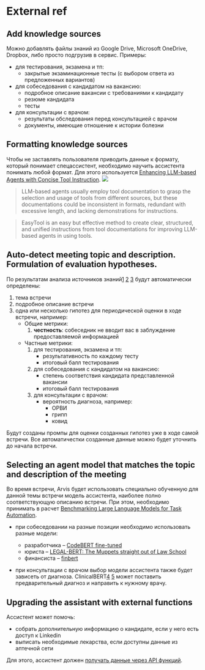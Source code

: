 # External ref

## Add knowledge sources

Можно добавлять файлы знаний из Google Drive, Microsoft OneDrive, Dropbox, либо просто подгрузив в сервис. Примеры:
- для тестирования, экзамена и тп:
    - закрытые экзаминационные тесты (с выбором ответа из предложенных вариантов)
- для собеседования с кандидатом на вакансию:
    - подробное описание вакансии с требованиями к кандидату
    - резюме кандидата
    - тесты
- для консультации с врачoм:
    - результаты обследования перед консультацией с врачом
    - документы, имеющие отношение к истории болезни

## Formatting knowledge sources

 Чтобы не заставлять пользователя приводить данные к формату, который понимает спецассистент, необходимо научить ассистента понимать любой формат. Для этого используется [Enhancing LLM-based Agents with Concise Tool Instruction](https://github.com/microsoft/JARVIS/tree/main/easytool).
 ![](/front.png)
 > LLM-based agents usually employ tool documentation to grasp the selection and usage of tools from different sources, but these documentations could be inconsistent in formats, redundant with excessive length, and lacking demonstrations for instructions.

> EasyTool is an easy but effective method to create clear, structured, and unified instructions from tool documentations for improving LLM-based agents in using tools.

## Auto-detect meeting topic and description. Formulation of evaluation hypotheses.

По результатам анализа источников знаний[1] [2] [3] будут автоматически определены:
1. тема встречи
1. подробное описание встречи
1. одна или несколько гипотез для периодической оценки в ходе встречи, например:
    - Общие метрики:
        1. **честность**: собеседник не вводит вас в заблуждение предоставляемой информацией
    - Частные метрики:
        1. для тестирования, экзамена и тп:
            - результативность по каждому тесту
            - итоговый балл тестирования
        1. для собеседования с кандидатом на вакансию:
            - cтепень соответствия кандидата представленной вакансии
            - итоговый балл тестирования
        1. для консультации с врачoм:
            - вероятность диагноза, например:
                - ОРВИ
                - грипп
                - ковид

Будут созданы промпы для оценки созданных гипотез уже в ходе самой встречи. Все автоматичестки созданные данные можно будет уточнить до начала встречи.

[1]: https://towardsdatascience.com/zero-shot-vs-similarity-based-text-classification-83115d9879f5
[2]: https://huggingface.co/tasks/zero-shot-classification
[3]: https://huggingface.co/models?pipeline_tag=zero-shot-classification&sort=trending

## Selecting an agent model that matches the topic and description of the meeting

Во время встречи, Arvis будет использовать специально обученную для данной темы встречи модель ассистента, наиболее полно соответствующую описанию встречи. При этом, необходимо принимать в расчет [Benchmarking Large Language Models for Task Automation](https://github.com/microsoft/JARVIS/tree/main/taskbench).
- при собеседовании на разные позиции необходимо использовать разные модели:
    - разработчика – [CodeBERT fine-tuned](https://huggingface.co/mrm8488/codebert-base-finetuned-detect-insecure-code)
    - юриста – [LEGAL-BERT: The Muppets straight out of Law School](https://huggingface.co/nlpaueb/legal-bert-base-uncased)
    - финансиста – [finbert](https://huggingface.co/ProsusAI/finbert)

- при консультации с врачом выбор модели ассистента также будет зависеть от диагноза. ClinicalBERT[4] [5] может поставить предварительный диагноз и направить к нужному врачу.

[4]: https://huggingface.co/emilyalsentzer/Bio_ClinicalBERT
[5]: https://huggingface.co/medicalai/ClinicalBERT

## Upgrading the assistant with external functions

Ассистент может помочь:
- собрать дополнительную информацию о кандидате, если у него есть доступ к Linkedin
- выписать необходимые лекарства, если доступны данные из аптечной сети

Для этого, ассистент должен [получать данные через API функций](https://platform.openai.com/docs/assistants/tools/function-calling).